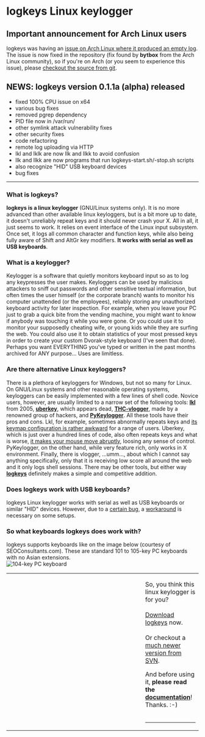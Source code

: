 # logkeys Linux keylogger #


## Important announcement for Arch Linux users ##
logkeys was having an [issue on Arch Linux where it produced an empty log](http://code.google.com/p/logkeys/issues/detail?id=60). The issue is now fixed in the repository (fix found by **bytbox** from the Arch Linux community), so if you're on Arch (or you seem to experience this issue), please [checkout the source from git](http://code.google.com/p/logkeys/source/checkout).

## NEWS: logkeys version 0.1.1a (alpha) released ##
  * fixed 100% CPU issue on x64
  * various bug fixes
  * removed pgrep dependency
  * PID file now in /var/run/
  * other symlink attack vulnerability fixes
  * other security fixes
  * code refactoring
  * remote log uploading via HTTP
  * lkl and lklk are now llk and llkk to avoid confusion
  * llk and llkk are now programs that run logkeys-start.sh/-stop.sh scripts
  * also recognize "HID" USB keyboard devices
  * bug fixes

---

### What is logkeys? ###
**logkeys is a linux keylogger** (GNU/Linux systems only). It is no more advanced than other available linux keyloggers, but is a bit more up to date, it doesn't unreliably repeat keys and it should never crash your X. All in all, it just seems to work. It relies on event interface of the Linux input subsystem. Once set, it logs all common character and function keys, while also being fully aware of Shift and AltGr key modifiers. **It works with serial as well as USB keyboards**.

### What is a keylogger? ###
Keylogger is a software that quietly monitors keyboard input so as to log any keypresses the user makes. Keyloggers can be used by malicious attackers to sniff out passwords and other sensitive textual information, but often times the user himself (or the corporate branch) wants to monitor his computer unattended (or the employees), reliably storing any unauthorized keyboard activity for later inspection. For example, when you leave your PC just to grab a quick bite from the vending machine, you might want to know if anybody was touching it while you were gone. Or you could use it to monitor your supposedly cheating wife, or young kids while they are surfing the web. You could also use it to obtain statistics of your most pressed keys in order to create your custom Dvorak-style keyboard (I've seen that done). Perhaps you want EVERYTHING you've typed or written in the past months archived for ANY purpose... Uses are limitless.

### Are there alternative Linux keyloggers? ###
There is a plethora of keyloggers for Windows, but not so many for Linux.
On GNU/Linux systems and other reasonable operating systems, keyloggers can be easily implemented with a few lines of shell code. Novice users, however, are usually limited to a narrow set of the following tools: **[lkl](http://sourceforge.net/projects/lkl/)** from 2005, **[uberkey](http://gnu.ethz.ch/linuks.mine.nu/uberkey/)**, which appears dead, **[THC-vlogger](http://freeworld.thc.org/releases.php?q=vlogger)**, made by a renowned group of hackers, and **[PyKeylogger](http://pykeylogger.sourceforge.net/)**. All these tools have their pros and cons. Lkl, for example, sometimes abnormally repeats keys and [its keymap configuration is rather awkward](http://www.google.com/search?q=lkl+keymap) for a range of users. Uberkey, which is just over a hundred lines of code, also often repeats keys and what is worse, [it makes your mouse move abruptly](http://www.google.com/search?q=uberkey+mouse+problem), loosing any sense of control. PyKeylogger, on the other hand, while very feature rich, only works in X environment. Finally, there is vlogger, ...umm..., about which I cannot say anything specifically, only that it is receiving low score all around the web and it only logs shell sessions. There may be other tools, but either way **[logkeys](http://code.google.com/p/logkeys/downloads/)** definitely makes a simple and competitive addition.

### Does logkeys work with USB keyboards? ###
logkeys Linux keylogger works with serial as well as USB keyboards or similar "HID" devices. However, due to a [certain bug](http://code.google.com/p/logkeys/issues/detail?id=42), a [workaround](http://code.google.com/p/logkeys/wiki/Documentation#Empty_log_file_or_%27Couldn%27t_determine_keyboard_device&) is necessary on some setups.

### So what keyboards logkeys does work with? ###
logkeys supports keyboards like on the image below (courtesy of SEOConsultants.com). These are standard 101 to 105-key PC keyboards with no Asian extensions.<br />
<img src='http://wiki.logkeys.googlecode.com/git/images/keyboard.png' alt='104-key PC keyboard' />

<table width='750'>
<tr><td width='340' valign='top'>
<wiki:gadget up_ad_client="2900001379782823" up_ad_slot="8733006390" width="336" height="280" border="0" up_keywords="logkeys,gnu,linux,keylogger,keyboard,serial,usb,software,open-source" url="http://goo.gl/R5bvK" /><br>
</td><td valign='top'>

<font size='3'>So, you think this linux keylogger is for you?<br>
<br>
<a href='http://code.google.com/p/logkeys/downloads/'>Download logkeys</a> now.<br>
<br>
Or checkout a <a href='http://code.google.com/p/logkeys/source/checkout'>much newer version from SVN</a>.</font>

And before using it, <b>please read the <a href='Documentation.md'>documentation</a></b>! Thanks. :-)<br>
<br>
<hr />
</table>



